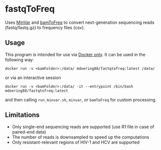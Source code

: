 # fastqToFreq
Uses [MinVar](https://github.com/ozagordi/MinVar) and [bamToFreq](https://github.com/matdoering/bamToFreq) to convert next-generation sequencing reads (fastq/fastq.gz) to frequency files (csv).

## Usage
This program is intended for use via [Docker only](hub.docker.com/mdoering88/fastqtofreq). It can be used in the following way:
```
docker run -v <bamFolder>:/data/ mdoering88/fastqtofreq:latest /data/

```
or via an interactive session

```
docker run -v <bamFolder>:/data/ -it --entrypoint /bin/bash mdoering88/fastqtofreq:latest
```

and then calling ```run_minvar.sh```, ```minvar```, or ```bamToFreq``` for custom processing.

## Limitations
- Only single-end sequencing reads are supported (use R1 file in case of paired-end data)
- The number of reads is downsampled to speed up the computations
- Only resistant-relevant regions of HIV-1 and HCV are supported


